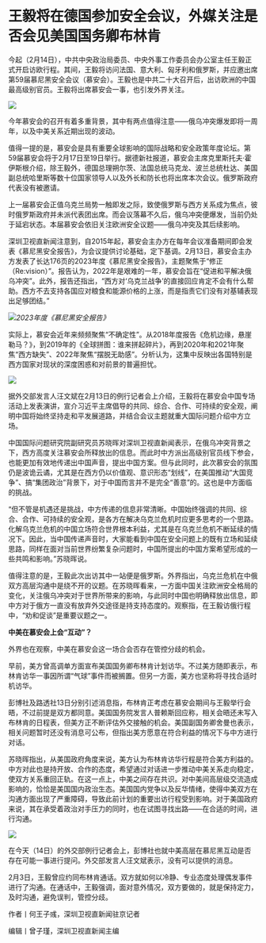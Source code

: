 # 王毅将在德国参加安全会议，外媒关注是否会见美国国务卿布林肯

今起（2月14日），中共中央政治局委员、中央外事工作委员会办公室主任王毅正式开启访欧行程。其间，王毅将访问法国、意大利、匈牙利和俄罗斯，并应邀出席第59届慕尼黑安全会议（慕安会）。王毅也是中共二十大召开后，出访欧洲的中国最高级别官员。王毅将出席慕安会一事，也引发外界关注。

![](https://inews.gtimg.com/newsapp_bt/0/15665451079/1000)

今年慕安会的召开有着多重背景，其中有两点值得注意——俄乌冲突爆发即将一周年，以及中美关系近期出现的波动。

值得一提的是，慕安会是具有重要全球影响的国际战略和安全政策年度论坛。第59届慕安会将于2月17日至19日举行。据德新社报道，慕安会主席克里斯托夫·霍伊斯根介绍，除王毅外，德国总理朔尔茨、法国总统马克龙、波兰总统杜达、美国副总统哈里斯等数十位国家领导人以及外长和防长也将出席本次会议。俄罗斯政府代表没有被邀请。

上一届慕安会正值乌克兰局势一触即发之际，致使俄罗斯与西方关系成为焦点，彼时俄罗斯政府并未派代表团出席。而会议落幕不久后，俄乌冲突便爆发，当前仍处于延宕状态。本届慕安会依旧关注欧洲安全议题——俄乌冲突及其后续影响。

深圳卫视直新闻注意到，自2015年起，慕安会主办方在每年会议准备期间即会发表《慕尼黑安全报告》，为会议提供讨论基础，定下基调。2月13日，慕安会主办方发表了长达176页的2023年度《慕尼黑安全报告》，主题聚焦于“修正（Re:vision）”。报告认为，2022年是艰难的一年，慕安会旨在“促进和平解决俄乌冲突”。此外，报告还指出，“西方对‘乌克兰战争’的直接回应肯定不会有什么帮助。西方不去支持各国应对粮食和能源价格的上涨，而是指责它们没有对基辅表现出足够团结。”

![](https://inews.gtimg.com/newsapp_bt/0/15665451091/1000)_2023年度《慕尼黑安全报告》_

实际上，慕安会近年来频频聚焦“不确定性”。从2018年度报告《危机边缘，悬崖勒马？》，到2019年的《全球拼图：谁来拼起碎片》，再到2020年和2021年聚焦“西方缺失”、2022年聚焦“摆脱无助感”。分析认为，这集中反映出各国特别是西方国家对现状的深度困惑和对前景的普遍担忧。

![](https://inews.gtimg.com/newsapp_bt/0/15665451080/1000)

据外交部发言人汪文斌在2月13日的例行记者会上介绍，王毅将在慕安会中国专场活动上发表演讲，宣介习近平主席倡导的共同、综合、合作、可持续的安全观，阐明中国将始终坚持走和平发展道路，并结合会议主题就重大国际问题介绍中方立场。

中国国际问题研究院副研究员苏晓晖对深圳卫视直新闻表示，在俄乌冲突背景之下，西方高度关注慕安会所释放出的信息。而此时中方派出高级别官员线下参会，也能更加有效地传递出中国声音，提出中国方案。但与此同时，此次慕安会的氛围仍是波诡云谲，尤其是在西方仍以价值观、意识形态“划线”，在美国推动“大国竞争”、搞“集团政治”背景下，对于中国而言并不是完全“善意”的。这也是中方面临的挑战。

“但不管是机遇还是挑战，中方传递的信息非常清晰。中国始终强调的共同、综合、合作、可持续的安全观，是各方在解决乌克兰危机时应更多思考的一个思路。化解乌克兰危机的中国立场符合世界根本利益，尤其是在乌克兰危机不断延续的情况下。因此，当中国传递声音时，大家能看到中国在安全问题上的既有立场和延续思路，同样在面对当前世界纷繁复杂问题时，中国所提出的中国方案希望形成的一些共鸣和影响。”苏晓晖说。

值得注意的是，王毅此次出访其中一站便是俄罗斯。外界指出，乌克兰危机在中俄双方高层沟通中是绕不开的议题。在苏晓晖看来，一方面中国关注欧洲安全格局的变化，关注俄乌冲突对于世界所带来的影响，与此同时中国也明确释放出信息，即中方对于俄方一直没有放弃外交途径是持支持态度的。观察指，在王毅访俄行程中，“劝和促谈”是重要议题之一。

**中美在慕安会上会“互动”？**

外界也在观察，中美在慕安会这一场合会否存在管控分歧的机会。

早前，美方曾高调单方面宣布美国国务卿布林肯计划访华。不过美方随即表示，布林肯访华一事因所谓“气球”事件而被搁置。但另一方面，美方也坚称将寻找合适时机访华。

彭博社及路透社13日分别引述消息指，布林肯正考虑在慕安会期间与王毅举行会晤，不过前提是双方都同意。美国国务院发言人普赖斯回应称，相关会晤还未写入布林肯的日程表，但美方正不断评估外交接触的机会。美国副国务卿舍曼也表示，相关问题暂时还没有消息可公布，但指出美方愿意在符合利益的情况下与中方进行对话。

苏晓晖指出，从美国政府角度来说，美方认为布林肯访华行程是符合美方利益的。中方对此也是持开放、合作的态度，希望通过对话进一步推动中美关系走向稳定，使双方关系重回正轨。在这一点上，中美之间存在共识。对中美间高层级交流造成影响的，恰恰是美国国内政治生态。美国国内党争以及反华情绪，使得中美双方在沟通方面出现了严重障碍，导致此前计划的重要出访行程受到影响。对于美国政府来说，其在承受着政治对手压力的同时，也在试图寻找出路——在合适的时间，进行沟通。

![](https://inews.gtimg.com/newsapp_bt/0/15665451077/1000)

在今天（14日）的外交部例行记者会上，彭博社也就中美高层在慕尼黑互动是否存在可能一事进行提问。外交部发言人汪文斌表示，没有可以提供的消息。

2月3日，王毅曾应约同布林肯通话。双方就如何以冷静、专业态度处理偶发事件进行了沟通。在通话中，王毅强调，面对意外情况，双方要做的，就是保持定力，及时沟通，避免误判，管控分歧。

作者丨何王子彧，深圳卫视直新闻驻京记者

编辑丨曾子瑾，深圳卫视直新闻主编

